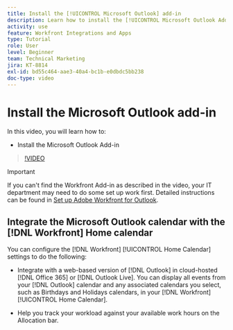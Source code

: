 ```yaml
---
title: Install the [!UICONTROL Microsoft Outlook] add-in
description: Learn how to install the [!UICONTROL Microsoft Outlook Add-in]
activity: use
feature: Workfront Integrations and Apps
type: Tutorial
role: User
level: Beginner
team: Technical Marketing
jira: KT-8814
exl-id: bd55c464-aae3-40a4-bc1b-e0dbdc5bb238
doc-type: video
---
```

# Install the Microsoft Outlook add-in

In this video, you will learn how to:

* Install the Microsoft Outlook Add-in

>[!VIDEO](https://video.tv.adobe.com/v/335115/?quality=12&learn=on)

>[!IMPORTANT]
>
>If you can't find the Workfront Add-in as described in the video, your IT department may need to do some set up work first. Detailed instructions can be found in [Set up Adobe Workfront for Outlook](https://experienceleague.adobe.com/docs/workfront/using/adobe-workfront-integrations/workfront-for-outlook/set-up-workfront-for-outlook.html).

## Integrate the Microsoft Outlook calendar with the [!DNL Workfront] Home calendar

You can configure the [!DNL Workfront] [!UICONTROL Home Calendar] settings to do the following: 

* Integrate with a web-based version of [!DNL Outlook] in cloud-hosted [!DNL Office 365] or [!DNL Outlook Live]. You can display all events from your [!DNL Outlook] calendar and any associated calendars you select, such as Birthdays and Holidays calendars, in your [!DNL Workfront] [!UICONTROL Home Calendar]. 

* Help you track your workload against your available work hours on the Allocation bar.
